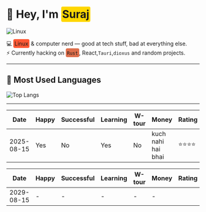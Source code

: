 
<!---
surajsays/surajsays is a ✨ special ✨ repository because its `README.md` (this file) appears on your GitHub profile.
You can click the Preview link to take a look at your changes.
--->
# 👋 Hey, I'm <span style="background-color:#FFD700; padding:3px; border-radius:4px;">Suraj</span>  
![Linux](https://img.shields.io/badge/Linux-Tux-333?logo=linux&logoColor=white)


💻 <span style="background-color:#FF5733; padding:3px; border-radius:4px;">Linux</span> & computer nerd — good at tech stuff, bad at everything else.  
⚡ Currently hacking on <span style="background-color:#DE6E4B; padding:3px; border-radius:4px;">`Rust`</span>,    React,`Tauri`,`dioxus` and random projects.  

---

## 🚀 Most Used Languages
![Top Langs](https://github-readme-stats.vercel.app/api/top-langs/?username=surajsays&layout=compact&theme=tokyonight&border_radius=10)

---

| Date       | Happy | Successful | Learning | W-tour | Money   | Rating |
|------------|-------|------------|---------|--------|---------|--------|
| 2025-08-15 | Yes   | No         | Yes     | No     | kuch nahi hai bhai  | ⭐⭐⭐⭐   |


| Date       | Happy | Successful | Learning | W-tour | Money   | Rating |
|------------|-------|------------|---------|--------|---------|--------|
| 2029-08-15 | -   | -        | -    | -     | -  |    |
